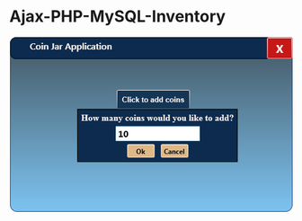 # Ajax-PHP-MySQL-Inventory

![alt tag](https://github.com/henrygranados/CSharp-VPF-Application/blob/master/images/csharp.png)

